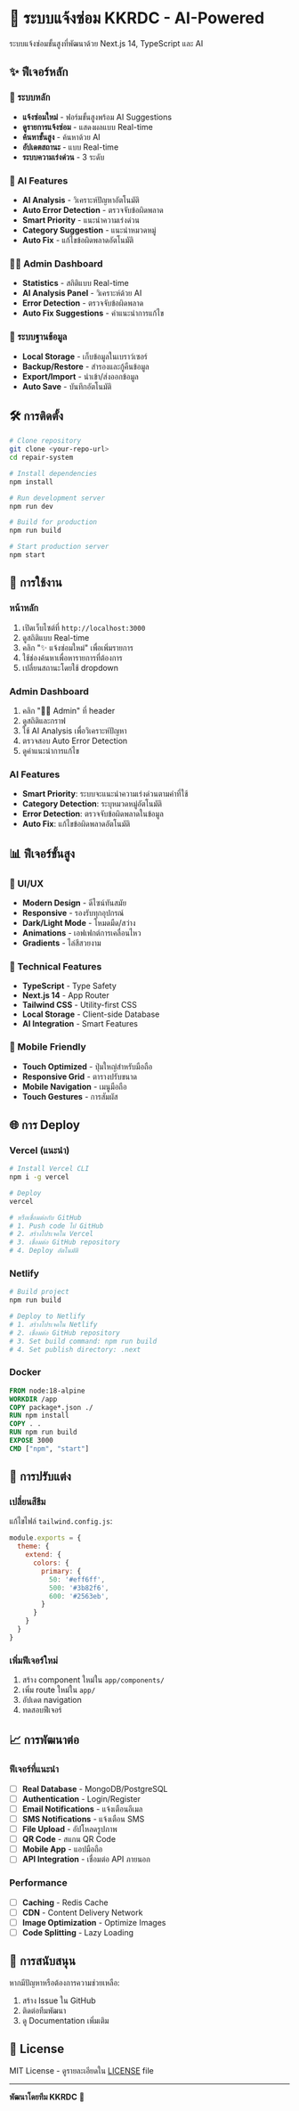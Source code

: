 # 🚀 ระบบแจ้งซ่อม KKRDC - AI-Powered

ระบบแจ้งซ่อมขั้นสูงที่พัฒนาด้วย Next.js 14, TypeScript และ AI

## ✨ ฟีเจอร์หลัก

### 🎯 ระบบหลัก
- **แจ้งซ่อมใหม่** - ฟอร์มขั้นสูงพร้อม AI Suggestions
- **ดูรายการแจ้งซ่อม** - แสดงผลแบบ Real-time
- **ค้นหาขั้นสูง** - ค้นหาด้วย AI
- **อัปเดตสถานะ** - แบบ Real-time
- **ระบบความเร่งด่วน** - 3 ระดับ

### 🤖 AI Features
- **AI Analysis** - วิเคราะห์ปัญหาอัตโนมัติ
- **Auto Error Detection** - ตรวจจับข้อผิดพลาด
- **Smart Priority** - แนะนำความเร่งด่วน
- **Category Suggestion** - แนะนำหมวดหมู่
- **Auto Fix** - แก้ไขข้อผิดพลาดอัตโนมัติ

### 👨‍💼 Admin Dashboard
- **Statistics** - สถิติแบบ Real-time
- **AI Analysis Panel** - วิเคราะห์ด้วย AI
- **Error Detection** - ตรวจจับข้อผิดพลาด
- **Auto Fix Suggestions** - คำแนะนำการแก้ไข

### 💾 ระบบฐานข้อมูล
- **Local Storage** - เก็บข้อมูลในเบราว์เซอร์
- **Backup/Restore** - สำรองและกู้คืนข้อมูล
- **Export/Import** - นำเข้า/ส่งออกข้อมูล
- **Auto Save** - บันทึกอัตโนมัติ

## 🛠️ การติดตั้ง

```bash
# Clone repository
git clone <your-repo-url>
cd repair-system

# Install dependencies
npm install

# Run development server
npm run dev

# Build for production
npm run build

# Start production server
npm start
```

## 🚀 การใช้งาน

### หน้าหลัก
1. เปิดเว็บไซต์ที่ `http://localhost:3000`
2. ดูสถิติแบบ Real-time
3. คลิก "✨ แจ้งซ่อมใหม่" เพื่อเพิ่มรายการ
4. ใช้ช่องค้นหาเพื่อหารายการที่ต้องการ
5. เปลี่ยนสถานะโดยใช้ dropdown

### Admin Dashboard
1. คลิก "👨‍💼 Admin" ที่ header
2. ดูสถิติและกราฟ
3. ใช้ AI Analysis เพื่อวิเคราะห์ปัญหา
4. ตรวจสอบ Auto Error Detection
5. ดูคำแนะนำการแก้ไข

### AI Features
- **Smart Priority**: ระบบจะแนะนำความเร่งด่วนตามคำที่ใช้
- **Category Detection**: ระบุหมวดหมู่อัตโนมัติ
- **Error Detection**: ตรวจจับข้อผิดพลาดในข้อมูล
- **Auto Fix**: แก้ไขข้อผิดพลาดอัตโนมัติ

## 📊 ฟีเจอร์ขั้นสูง

### 🎨 UI/UX
- **Modern Design** - ดีไซน์ทันสมัย
- **Responsive** - รองรับทุกอุปกรณ์
- **Dark/Light Mode** - โหมดมืด/สว่าง
- **Animations** - เอฟเฟกต์การเคลื่อนไหว
- **Gradients** - ไล่สีสวยงาม

### 🔧 Technical Features
- **TypeScript** - Type Safety
- **Next.js 14** - App Router
- **Tailwind CSS** - Utility-first CSS
- **Local Storage** - Client-side Database
- **AI Integration** - Smart Features

### 📱 Mobile Friendly
- **Touch Optimized** - ปุ่มใหญ่สำหรับมือถือ
- **Responsive Grid** - ตารางปรับขนาด
- **Mobile Navigation** - เมนูมือถือ
- **Touch Gestures** - การสัมผัส

## 🌐 การ Deploy

### Vercel (แนะนำ)
```bash
# Install Vercel CLI
npm i -g vercel

# Deploy
vercel

# หรือเชื่อมต่อกับ GitHub
# 1. Push code ไป GitHub
# 2. สร้างโปรเจคใน Vercel
# 3. เชื่อมต่อ GitHub repository
# 4. Deploy อัตโนมัติ
```

### Netlify
```bash
# Build project
npm run build

# Deploy to Netlify
# 1. สร้างโปรเจคใน Netlify
# 2. เชื่อมต่อ GitHub repository
# 3. Set build command: npm run build
# 4. Set publish directory: .next
```

### Docker
```dockerfile
FROM node:18-alpine
WORKDIR /app
COPY package*.json ./
RUN npm install
COPY . .
RUN npm run build
EXPOSE 3000
CMD ["npm", "start"]
```

## 🔧 การปรับแต่ง

### เปลี่ยนสีธีม
แก้ไขไฟล์ `tailwind.config.js`:
```javascript
module.exports = {
  theme: {
    extend: {
      colors: {
        primary: {
          50: '#eff6ff',
          500: '#3b82f6',
          600: '#2563eb',
        }
      }
    }
  }
}
```

### เพิ่มฟีเจอร์ใหม่
1. สร้าง component ใหม่ใน `app/components/`
2. เพิ่ม route ใหม่ใน `app/`
3. อัปเดต navigation
4. ทดสอบฟีเจอร์

## 📈 การพัฒนาต่อ

### ฟีเจอร์ที่แนะนำ
- [ ] **Real Database** - MongoDB/PostgreSQL
- [ ] **Authentication** - Login/Register
- [ ] **Email Notifications** - แจ้งเตือนอีเมล
- [ ] **SMS Notifications** - แจ้งเตือน SMS
- [ ] **File Upload** - อัปโหลดรูปภาพ
- [ ] **QR Code** - สแกน QR Code
- [ ] **Mobile App** - แอปมือถือ
- [ ] **API Integration** - เชื่อมต่อ API ภายนอก

### Performance
- [ ] **Caching** - Redis Cache
- [ ] **CDN** - Content Delivery Network
- [ ] **Image Optimization** - Optimize Images
- [ ] **Code Splitting** - Lazy Loading

## 🤝 การสนับสนุน

หากมีปัญหาหรือต้องการความช่วยเหลือ:
1. สร้าง Issue ใน GitHub
2. ติดต่อทีมพัฒนา
3. ดู Documentation เพิ่มเติม

## 📄 License

MIT License - ดูรายละเอียดใน [LICENSE](LICENSE) file

---

**พัฒนาโดยทีม KKRDC** 🚀 